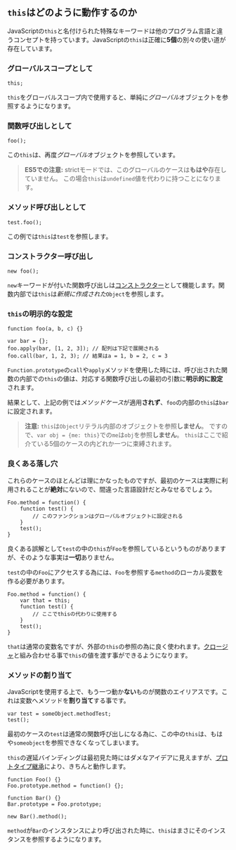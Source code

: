 ## `this`はどのように動作するのか

JavaScriptの`this`と名付けられた特殊なキーワードは他のプログラム言語と違うコンセプトを持っています。JavaScriptの`this`は正確に**5個**の別々の使い道が存在しています。

### グローバルスコープとして

    this;

`this`をグローバルスコープ内で使用すると、単純に*グローバル*オブジェクトを参照するようになります。


### 関数呼び出しとして

    foo();

この`this`は、再度*グローバル*オブジェクトを参照しています。

> **ES5での注意:** strictモードでは、このグローバルのケースは**もはや**存在していません。
> この場合`this`は`undefined`値を代わりに持つことになります。

### メソッド呼び出しとして

    test.foo(); 

この例では`this`は`test`を参照します。

### コンストラクター呼び出し

    new foo(); 

`new`キーワードが付いた関数呼び出しは[コンストラクター](#function.constructors)として機能します。関数内部では`this`は*新規に作成された*`Object`を参照します。

### `this`の明示的な設定

    function foo(a, b, c) {}

    var bar = {};
    foo.apply(bar, [1, 2, 3]); // 配列は下記で展開される
    foo.call(bar, 1, 2, 3); // 結果はa = 1, b = 2, c = 3

 `Function.prototype`の`call`や`apply`メソッドを使用した時には、呼び出された関数の内部での`this`の値は、対応する関数呼び出しの最初の引数に**明示的に設定**されます。

結果として、上記の例では*メソッドケース*が適用**されず**、`foo`の内部の`this`は`bar`に設定されます。

> **注意:** `this`は`Object`リテラル内部のオブジェクトを参照**しません**。
> ですので、`var obj = {me: this}`での`me`は`obj`を参照**しません**。
> `this`はここで紹介ている5個のケースの内どれか一つに束縛されます。

### 良くある落し穴

これらのケースのほとんどは理にかなったものですが、最初のケースは実際に利用されることが**絶対**にないので、間違った言語設計だとみなせるでしょう。

    Foo.method = function() {
        function test() {
            // このファンクションはグローバルオブジェクトに設定される
        }
        test();
    }

良くある誤解として`test`の中の`this`が`Foo`を参照しているというものがありますが、そのような事実は**一切**ありません。

`test`の中の`Foo`にアクセスする為には、`Foo`を参照する`method`のローカル変数を作る必要があります。

    Foo.method = function() {
        var that = this;
        function test() {
            // ここでthisの代わりに使用する
        }
        test();
    }

`that`は通常の変数名ですが、外部の`this`の参照の為に良く使われます。[クロージャ](#function.closures)と組み合わせる事で`this`の値を渡す事ができるようになります。

### メソッドの割り当て

JavaScriptを使用する上で、もう一つ動か**ない**ものが関数のエイリアスです。これは変数へメソッドを**割り当て**する事です。

    var test = someObject.methodTest;
    test();

最初のケースの`test`は通常の関数呼び出しになる為に、この中の`this`は、もはや`someobject`を参照できなくなってしまいます。

`this`の遅延バインディングは最初見た時にはダメなアイデアに見えますが、[プロトタイプ継承](#object.prototype)により、きちんと動作します。

    function Foo() {}
    Foo.prototype.method = function() {};

    function Bar() {}
    Bar.prototype = Foo.prototype;

    new Bar().method();

`method`が`Bar`のインスタンスにより呼び出された時に、`this`はまさにそのインスタンスを参照するようになります。
